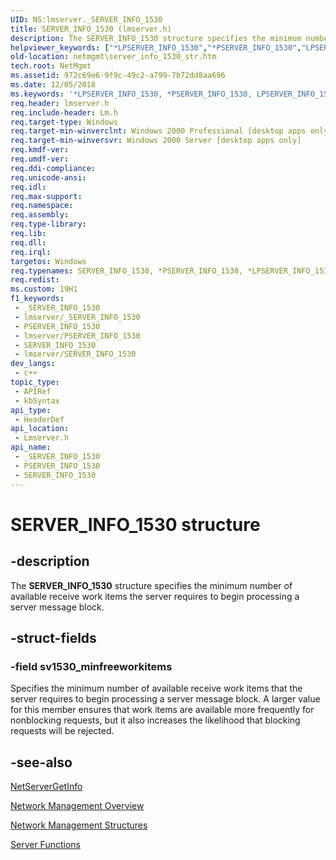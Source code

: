 ```yaml
---
UID: NS:lmserver._SERVER_INFO_1530
title: SERVER_INFO_1530 (lmserver.h)
description: The SERVER_INFO_1530 structure specifies the minimum number of available receive work items the server requires to begin processing a server message block.
helpviewer_keywords: ["*LPSERVER_INFO_1530","*PSERVER_INFO_1530","LPSERVER_INFO_1530","LPSERVER_INFO_1530 structure pointer [Network Management]","PSERVER_INFO_1530","PSERVER_INFO_1530 structure pointer [Network Management]","SERVER_INFO_1530","SERVER_INFO_1530 structure [Network Management]","_win32_server_info_1530_str","lmserver/LPSERVER_INFO_1530","lmserver/PSERVER_INFO_1530","lmserver/SERVER_INFO_1530","netmgmt.server_info_1530_str"]
old-location: netmgmt\server_info_1530_str.htm
tech.root: NetMgmt
ms.assetid: 972c69e6-9f9c-49c2-a799-7b72dd8aa696
ms.date: 12/05/2018
ms.keywords: '*LPSERVER_INFO_1530, *PSERVER_INFO_1530, LPSERVER_INFO_1530, LPSERVER_INFO_1530 structure pointer [Network Management], PSERVER_INFO_1530, PSERVER_INFO_1530 structure pointer [Network Management], SERVER_INFO_1530, SERVER_INFO_1530 structure [Network Management], _win32_server_info_1530_str, lmserver/LPSERVER_INFO_1530, lmserver/PSERVER_INFO_1530, lmserver/SERVER_INFO_1530, netmgmt.server_info_1530_str'
req.header: lmserver.h
req.include-header: Lm.h
req.target-type: Windows
req.target-min-winverclnt: Windows 2000 Professional [desktop apps only]
req.target-min-winversvr: Windows 2000 Server [desktop apps only]
req.kmdf-ver: 
req.umdf-ver: 
req.ddi-compliance: 
req.unicode-ansi: 
req.idl: 
req.max-support: 
req.namespace: 
req.assembly: 
req.type-library: 
req.lib: 
req.dll: 
req.irql: 
targetos: Windows
req.typenames: SERVER_INFO_1530, *PSERVER_INFO_1530, *LPSERVER_INFO_1530
req.redist: 
ms.custom: 19H1
f1_keywords:
 - _SERVER_INFO_1530
 - lmserver/_SERVER_INFO_1530
 - PSERVER_INFO_1530
 - lmserver/PSERVER_INFO_1530
 - SERVER_INFO_1530
 - lmserver/SERVER_INFO_1530
dev_langs:
 - c++
topic_type:
 - APIRef
 - kbSyntax
api_type:
 - HeaderDef
api_location:
 - Lmserver.h
api_name:
 - _SERVER_INFO_1530
 - PSERVER_INFO_1530
 - SERVER_INFO_1530
---
```


# SERVER_INFO_1530 structure


## -description

The
				<b>SERVER_INFO_1530</b> structure specifies the minimum number of available receive work items the server requires to begin processing a server message block.

## -struct-fields

### -field sv1530_minfreeworkitems

Specifies the minimum number of available receive work items that the server requires to begin processing a server message block. A larger value for this member ensures that work items are available more frequently for nonblocking requests, but it also increases the likelihood that blocking requests will be rejected.

## -see-also

<a href="/windows/desktop/api/lmserver/nf-lmserver-netservergetinfo">NetServerGetInfo</a>



<a href="/windows/desktop/NetMgmt/network-management">Network Management Overview</a>



<a href="/windows/desktop/NetMgmt/network-management-structures">Network Management Structures</a>



<a href="/windows/desktop/NetMgmt/server-functions">Server Functions</a>

